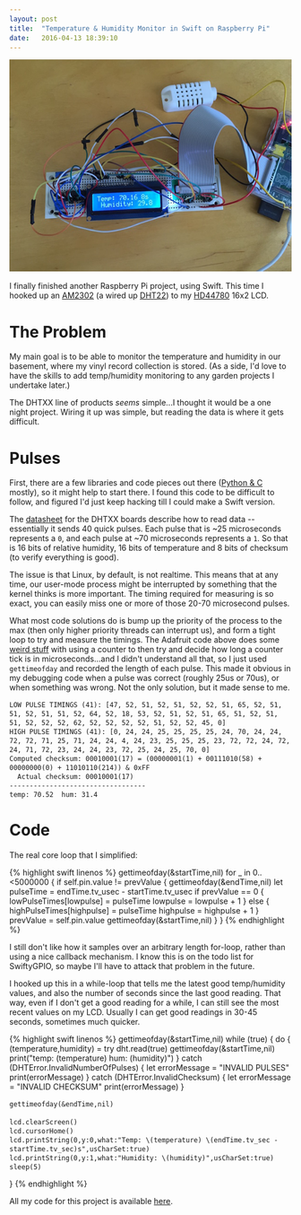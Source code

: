 ```yaml
---
layout: post
title:  "Temperature & Humidity Monitor in Swift on Raspberry Pi"
date:   2016-04-13 18:39:10
---
```


![dhtxx](/assets/dhtxx.jpg)

I finally finished another Raspberry Pi project, using Swift.  This time I hooked up an [AM2302](https://www.adafruit.com/products/393) (a wired up [DHT22](https://www.adafruit.com/products/385)) to my [HD44780](https://www.adafruit.com/products/1447) 16x2 LCD.

# The Problem

My main goal is to be able to monitor the temperature and humidity in our basement, where my vinyl record collection is stored.  (As a side, I'd love to have the skills to add temp/humidity monitoring to any garden projects I undertake later.)   

The DHTXX line of products _seems_ simple...I thought it would be a one night project.  Wiring it up was simple, but reading the data is where it gets difficult.  

# Pulses

First, there are a few libraries and code pieces out there ([Python & C](https://github.com/adafruit/Adafruit_Python_DHT) mostly), so it might help to start there.  I found this code to be difficult to follow, and figured I'd just keep hacking till I could make a Swift version.

The [datasheet](https://cdn-shop.adafruit.com/datasheets/Digital+humidity+and+temperature+sensor+AM2302.pdf) for the DHTXX boards describe how to read data -- essentially it sends 40 quick pulses.  Each pulse that is ~25 microseconds represents a `0`, and each pulse at ~70 microseconds represents a `1`.  So that is 16 bits of relative humidity, 16 bits of temperature and 8 bits of checksum (to verify everything is good).

The issue is that Linux, by default, is not realtime.  This means that at any time, our user-mode process might be interrupted by something that the kernel thinks is more important.  The timing required for measuring is so exact, you can easily miss one or more of those 20-70 microsecond pulses.  

What most code solutions do is bump up the priority of the process to the max (then only higher priority threads can interrupt us), and form a tight loop to try and measure the timings.  The Adafruit code above does some [weird stuff](https://github.com/adafruit/Adafruit_Python_DHT/blob/master/source/Raspberry_Pi/pi_dht_read.c#L88-L106) with using a counter to then try and decide how long a counter tick is in microseconds...and I didn't understand all that, so I just used `gettimeofday` and recorded the length of each pulse.  This made it obvious in my debugging code when a pulse was correct (roughly 25us or 70us), or when something was wrong.  Not the only solution, but it made sense to me.

```
LOW PULSE TIMINGS (41): [47, 52, 51, 52, 51, 52, 52, 51, 65, 52, 51, 51, 52, 51, 51, 52, 64, 52, 18, 53, 52, 51, 52, 51, 65, 51, 52, 51, 51, 52, 52, 52, 62, 52, 52, 52, 52, 51, 52, 52, 45, 0]
HIGH PULSE TIMINGS (41): [0, 24, 24, 25, 25, 25, 25, 24, 70, 24, 24, 72, 72, 71, 25, 71, 24, 24, 4, 24, 23, 25, 25, 25, 23, 72, 72, 24, 72, 24, 71, 72, 23, 24, 24, 23, 72, 25, 24, 25, 70, 0]
Computed checksum: 00010001(17) = (00000001(1) + 00111010(58) + 00000000(0) + 11010110(214)) & 0xFF
  Actual checksum: 00010001(17)
----------------------------------
temp: 70.52  hum: 31.4
```

# Code

The real core loop that I simplified:

{% highlight swift linenos %}
gettimeofday(&startTime,nil)
for _ in 0..<5000000 {
	if self.pin.value != prevValue {
    	gettimeofday(&endTime,nil)
    	let pulseTime = endTime.tv_usec - startTime.tv_usec
		if prevValue == 0 {
			lowPulseTimes[lowpulse] = pulseTime
			lowpulse = lowpulse + 1
		} else {
			highPulseTimes[highpulse] = pulseTime
			highpulse = highpulse + 1
		}
		prevValue = self.pin.value
		gettimeofday(&startTime,nil)
	}
}
{% endhighlight %}

I still don't like how it samples over an arbitrary length for-loop, rather than using a nice callback mechanism.  I know this is on the todo list for SwiftyGPIO, so maybe I'll have to attack that problem in the future.

I hooked up this in a while-loop that tells me the latest good temp/humidity values, and also the number of seconds since the last good reading.  That way, even if I don't get a good reading for a while, I can still see the most recent values on my LCD.  Usually I can get good readings in 30-45 seconds, sometimes much quicker.  

{% highlight swift linenos %}
gettimeofday(&startTime,nil)
while (true) {
	do {
		(temperature,humidity) = try dht.read(true)
	    gettimeofday(&startTime,nil)
		print("temp: \(temperature)  hum: \(humidity)")
	} catch (DHTError.InvalidNumberOfPulses) {
		let errorMessage = "INVALID PULSES"
		print(errorMessage)
	} catch (DHTError.InvalidChecksum) {
		let errorMessage = "INVALID CHECKSUM"
		print(errorMessage)
	}

	gettimeofday(&endTime,nil)

	lcd.clearScreen()
	lcd.cursorHome()
	lcd.printString(0,y:0,what:"Temp: \(temperature) \(endTime.tv_sec - startTime.tv_sec)s",usCharSet:true)
	lcd.printString(0,y:1,what:"Humidity: \(humidity)",usCharSet:true)	
	sleep(5)		
}
{% endhighlight %}


All my code for this project is available [here](https://github.com/pj4533/dhtxx).